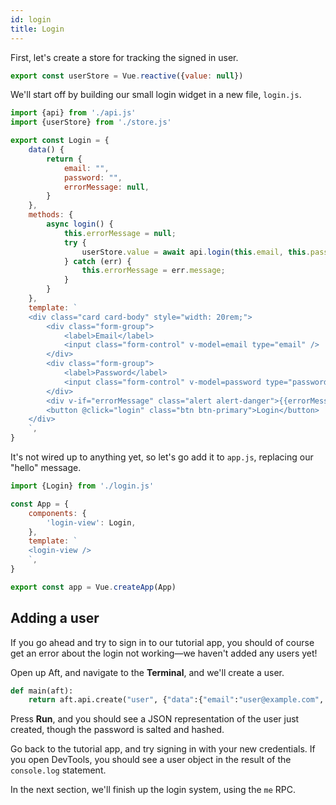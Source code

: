 ```yaml
---
id: login
title: Login
---
```


First, let's create a store for tracking the signed in user.

```js title="store.js"
export const userStore = Vue.reactive({value: null})
```

We'll start off by building our small login widget in a new file, `login.js`.

```js title="login.js"
import {api} from './api.js'
import {userStore} from './store.js'

export const Login = {
	data() {
		return {
			email: "",
			password: "",
			errorMessage: null,
		}
	},
	methods: {
		async login() {
			this.errorMessage = null;
			try {
				userStore.value = await api.login(this.email, this.password)
			} catch (err) {
				this.errorMessage = err.message;
			}
		}
	},
	template: `
	<div class="card card-body" style="width: 20rem;">
		<div class="form-group">
			<label>Email</label>
			<input class="form-control" v-model=email type="email" />
		</div>
		<div class="form-group">
			<label>Password</label>
			<input class="form-control" v-model=password type="password"/>
		</div>
		<div v-if="errorMessage" class="alert alert-danger">{{errorMessage}}</div>
		<button @click="login" class="btn btn-primary">Login</button>
	</div>
	`,
}
```

It's not wired up to anything yet, so let's go add it to `app.js`, replacing our "hello" message.

```js title="app.js"
import {Login} from './login.js'

const App = {
	components: {
		'login-view': Login,
	},
	template: `
	<login-view />
	`,
}

export const app = Vue.createApp(App)
```


## Adding a user

If you go ahead and try to sign in to our tutorial app, you should of course get an error about the login not working—we haven't added any users yet!

Open up Aft, and navigate to the **Terminal**, and we'll create a user.

```python
def main(aft):
    return aft.api.create("user", {"data":{"email":"user@example.com", "password":"coolpass"}})
```

Press **Run**, and you should see a JSON representation of the user just created, though the password is salted and hashed. 

Go back to the tutorial app, and try signing in with your new credentials. If you open DevTools, you should see a user object in the result of the `console.log` statement.

In the next section, we'll finish up the login system, using the `me` RPC.

